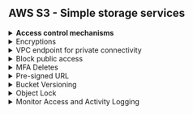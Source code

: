 ## AWS S3 - Simple storage services
<details>
  <summary><b>Access control mechanisms</b></summary>

  1. IAM Roles and Policies <br/>
    - Use IAM roles and IAM policies to grant the minimum permissions necessary for <b>users and applications</b>.<br/>
    - We should use this one when we are seeking access from other aws services like EC2 instance, Lambda, Glue 


  2. Bucket Policies<br/>
    - Define explicit permissions using Bucket Policies. Ensure the policy grants access only to specific  <b> users, IP addresses, or AWS services. </b><br/>
    - This policy we can apply while we are providing any public access to anonymous user, IP bound users or specific IP range or Cross aws Account user. <br/>
    - For sensitive data, explicitly deny public access and restrict access to specific AWS accounts or VPCs.<br/>
    - Sample Bucket Policy :<br/>
    ```json
        {
          "Version": "2012-10-17",
          "Statement": [
            {
              "Effect": "Deny",
              "Principal": "*",
              "Action": "s3:PutObject",
              "Resource": "arn:aws:s3:::bucket-name/*",
              "Condition": {
                "StringNotEquals": {
                  "s3:x-amz-server-side-encryption": "aws:kms"
                }
              }
            }
          ]
        }
    ```

  3. Access control list<br/>
    - If using ACLs, ensure that they only grant permissions to specific AWS accounts or users. Avoid using ACLs that provide public or overly permissive access.<br/>
    - We can give access using Canonical user ID. Which is reside in security credential -> Account details Tab<br/>
<br/>
</details>

  <details>
    <summary>Encryptions</summary>

    - This is the first item inside Section 2.
    - Add more bullet points as needed.
    - Example code block:
    
      ```python
      print("Section 2 code block")
      ```

  </details>

  <details>
    <summary>VPC endpoint for private connectivity</summary>

    - This is the first item inside Section 3.
    - You can include text, images, or even more collapsible sections.
    - Example code block:
    
      ```python
      print("Section 3 code block")
      ```

  </details>
  <details>
    <summary>Block public access</summary>

    - This is the first item inside Section 3.
    - You can include text, images, or even more collapsible sections.
    - Example code block:
    
      ```python
      print("Section 3 code block")
      ```

  </details>
  <details>
    <summary>MFA Deletes</summary>

    - This is the first item inside Section 3.
    - You can include text, images, or even more collapsible sections.
    - Example code block:
    
      ```python
      print("Section 3 code block")
      ```

  </details>
  <details>
    <summary>Pre-signed URL</summary>

    - This is the first item inside Section 3.
    - You can include text, images, or even more collapsible sections.
    - Example code block:
    
      ```python
      print("Section 3 code block")
      ```

  </details>
  <details>
    <summary>Bucket Versioning</summary>

    - This is the first item inside Section 3.
    - You can include text, images, or even more collapsible sections.
    - Example code block:
    
      ```python
      print("Section 3 code block")
      ```

  </details>
  <details>
    <summary>Object Lock</summary>

    - This is the first item inside Section 3.
    - You can include text, images, or even more collapsible sections.
    - Example code block:
    
      ```python
      print("Section 3 code block")
      ```

  </details>
  <details>
    <summary>Monitor Access and Activity Logging</summary>

    - This is the first item inside Section 3.
    - You can include text, images, or even more collapsible sections.
    - Example code block:
    
      ```python
      print("Section 3 code block")
      ```

  </details>


